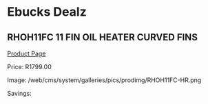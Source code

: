 
# Ebucks Dealz
## RHOH11FC 11 FIN OIL HEATER CURVED FINS
[Product Page](https://www.ebucks.com/web/shop/productSelected.do?prodId=1155251009&catId=704982758)

Price: R1799.00

Image: /web/cms/system/galleries/pics/prodimg/RHOH11FC-HR.png

Savings: 


	